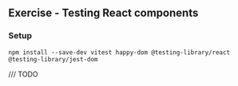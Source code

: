 ## Exercise - Testing React components

### Setup

`npm install --save-dev vitest happy-dom @testing-library/react @testing-library/jest-dom`

/// TODO
